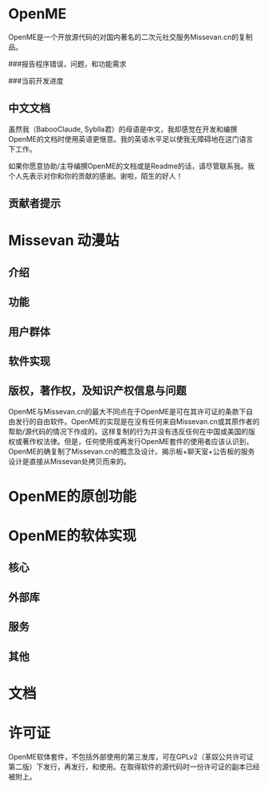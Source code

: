OpenME
======

OpenME是一个开放源代码的对国内著名的二次元社交服务Missevan.cn的复制品。

###报告程序错误，问题，和功能需求

###当前开发进度

中文文档
------

虽然我（BabooClaude, Syblla君）的母语是中文，我却感觉在开发和编撰OpenME的文档时使用英语更惬意。我的英语水平足以使我无障碍地在这门语言下工作。

如果你愿意协助/主导编撰OpenME的文档或是Readme的话，请尽管联系我。我个人先表示对你和你的贡献的感谢。谢啦，陌生的好人！

贡献者提示
------

Missevan 动漫站
======

介绍
------

功能
------

用户群体
------

软件实现
------

版权，著作权，及知识产权信息与问题
------

OpenME与Missevan.cn的最大不同点在于OpenME是可在其许可证的条款下自由发行的自由软件。OpenME的实现是在没有任何来自Missevan.cn或其原作者的帮助/源代码的情况下作成的。这样复制的行为并没有违反任何在中国或美国的版权或著作权法律。但是，任何使用或再发行OpenME套件的使用者应该认识到，OpenME的确复制了Missevan.cn的概念及设计。揭示板+聊天室+公告板的服务设计是直接从Missevan处拷贝而来的。

OpenME的原创功能
======

OpenME的软体实现
======

核心
------

外部库
------

服务
------

其他
------

文档
======

许可证
======

OpenME软体套件，不包括外部使用的第三发库，可在GPLv2（革奴公共许可证第二版）下发行，再发行，和使用。在取得软件的源代码时一份许可证的副本已经被附上。




